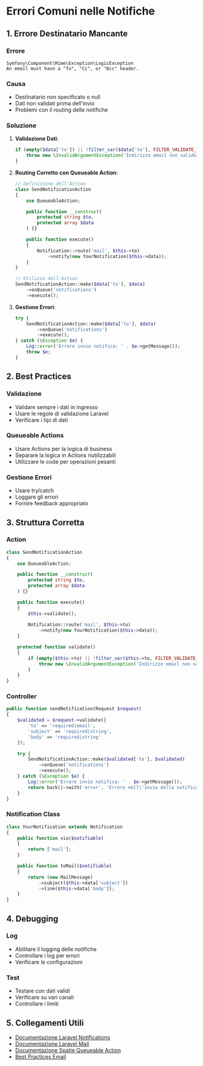 # Errori Comuni nelle Notifiche

## 1. Errore Destinatario Mancante

### Errore
```
Symfony\Component\Mime\Exception\LogicException
An email must have a "To", "Cc", or "Bcc" header.
```

### Causa
- Destinatario non specificato o null
- Dati non validati prima dell'invio
- Problemi con il routing delle notifiche

### Soluzione
1. **Validazione Dati**:
   ```php
   if (empty($data['to']) || !filter_var($data['to'], FILTER_VALIDATE_EMAIL)) {
       throw new \InvalidArgumentException('Indirizzo email non valido');
   }
   ```

2. **Routing Corretto con Queueable Action**:
   ```php
   // Definizione dell'Action
   class SendNotificationAction
   {
       use QueueableAction;

       public function __construct(
           protected string $to,
           protected array $data
       ) {}

       public function execute()
       {
           Notification::route('mail', $this->to)
               ->notify(new YourNotification($this->data));
       }
   }

   // Utilizzo dell'Action
   SendNotificationAction::make($data['to'], $data)
       ->onQueue('notifications')
       ->execute();
   ```

3. **Gestione Errori**:
   ```php
   try {
       SendNotificationAction::make($data['to'], $data)
           ->onQueue('notifications')
           ->execute();
   } catch (\Exception $e) {
       Log::error('Errore invio notifica: ' . $e->getMessage());
       throw $e;
   }
   ```

## 2. Best Practices

### Validazione
- Validare sempre i dati in ingresso
- Usare le regole di validazione Laravel
- Verificare i tipi di dati

### Queueable Actions
- Usare Actions per la logica di business
- Separare la logica in Actions riutilizzabili
- Utilizzare le code per operazioni pesanti

### Gestione Errori
- Usare try/catch
- Loggare gli errori
- Fornire feedback appropriato

## 3. Struttura Corretta

### Action
```php
class SendNotificationAction
{
    use QueueableAction;

    public function __construct(
        protected string $to,
        protected array $data
    ) {}

    public function execute()
    {
        $this->validate();
        
        Notification::route('mail', $this->to)
            ->notify(new YourNotification($this->data));
    }

    protected function validate()
    {
        if (empty($this->to) || !filter_var($this->to, FILTER_VALIDATE_EMAIL)) {
            throw new \InvalidArgumentException('Indirizzo email non valido');
        }
    }
}
```

### Controller
```php
public function sendNotification(Request $request)
{
    $validated = $request->validate([
        'to' => 'required|email',
        'subject' => 'required|string',
        'body' => 'required|string'
    ]);

    try {
        SendNotificationAction::make($validated['to'], $validated)
            ->onQueue('notifications')
            ->execute();
    } catch (\Exception $e) {
        Log::error('Errore invio notifica: ' . $e->getMessage());
        return back()->with('error', 'Errore nell\'invio della notifica');
    }
}
```

### Notification Class
```php
class YourNotification extends Notification
{
    public function via($notifiable)
    {
        return ['mail'];
    }

    public function toMail($notifiable)
    {
        return (new MailMessage)
            ->subject($this->data['subject'])
            ->line($this->data['body']);
    }
}
```

## 4. Debugging

### Log
- Abilitare il logging delle notifiche
- Controllare i log per errori
- Verificare le configurazioni

### Test
- Testare con dati validi
- Verificare su vari canali
- Controllare i limiti

## 5. Collegamenti Utili

- [Documentazione Laravel Notifications](https://laravel.com/docs/notifications)
- [Documentazione Laravel Mail](https://laravel.com/docs/mail)
- [Documentazione Spatie Queueable Action](https://github.com/spatie/laravel-queueable-action)
- [Best Practices Email](https://www.campaignmonitor.com/dev-resources/guides/coding-html-emails/) 